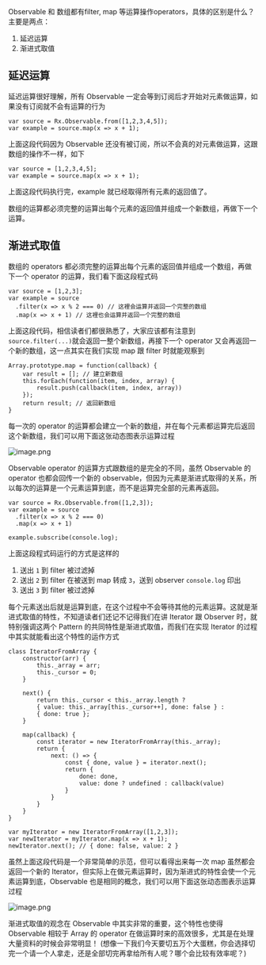 Observable  和 数组都有filter, map 等运算操作operators，具体的区别是什么？
主要是两点：

1. 延迟运算
2. 渐进式取值

## 延迟运算
延迟运算很好理解，所有 Observable 一定会等到订阅后才开始对元素做运算，如果没有订阅就不会有运算的行为
```
var source = Rx.Observable.from([1,2,3,4,5]);
var example = source.map(x => x + 1);
```
上面这段代码因为 Observable 还没有被订阅，所以不会真的对元素做运算，这跟数组的操作不一样，如下
```
var source = [1,2,3,4,5];
var example = source.map(x => x + 1); 
```
上面这段代码执行完，example 就已经取得所有元素的返回值了。

数组的运算都必须完整的运算出每个元素的返回值并组成一个新数组，再做下一个运算。

## 渐进式取值

数组的 operators 都必须完整的运算出每个元素的返回值并组成一个数组，再做下一个 operator 的运算，我们看下面这段程式码

```
var source = [1,2,3];
var example = source
  .filter(x => x % 2 === 0) // 这裡会运算并返回一个完整的数组
  .map(x => x + 1) // 这裡也会运算并返回一个完整的数组
```

上面这段代码，相信读者们都很熟悉了，大家应该都有注意到 `source.filter(...)`就会返回一整个新数组，再接下一个 operator 又会再返回一个新的数组，这一点其实在我们实现 map 跟 filter 时就能观察到

```
Array.prototype.map = function(callback) {
    var result = []; // 建立新数组
    this.forEach(function(item, index, array) {
        result.push(callback(item, index, array))
    });
    return result; // 返回新数组
}
```

每一次的 operator 的运算都会建立一个新的数组，并在每个元素都运算完后返回这个新数组，我们可以用下面这张动态图表示运算过程

![image.png](https://hexo-blog.pek3b.qingstor.com/upload_images/71414-872292e72dde44c6.gif?imageMogr2/auto-orient/strip)

Observable operator 的运算方式跟数组的是完全的不同，虽然 Observable 的 operator 也都会回传一个新的 observable，但因为元素是渐进式取得的关系，所以每次的运算是一个元素运算到底，而不是运算完全部的元素再返回。

```
var source = Rx.Observable.from([1,2,3]);
var example = source
  .filter(x => x % 2 === 0)
  .map(x => x + 1)

example.subscribe(console.log);

```

上面这段程式码运行的方式是这样的

1.  送出 `1` 到 filter 被过滤掉
2.  送出 `2` 到 filter 在被送到 map 转成 `3`，送到 observer `console.log` 印出
3.  送出 `3` 到 filter 被过滤掉

每个元素送出后就是运算到底，在这个过程中不会等待其他的元素运算。这就是渐进式取值的特性，不知道读者们还记不记得我们在讲 Iterator 跟 Observer 时，就特别强调这两个 Pattern 的共同特性是渐进式取值，而我们在实现 Iterator 的过程中其实就能看出这个特性的运作方式

```
class IteratorFromArray {
    constructor(arr) {
        this._array = arr;
        this._cursor = 0;
    }

    next() {
        return this._cursor < this._array.length ?
        { value: this._array[this._cursor++], done: false } :
        { done: true };
    }

    map(callback) {
        const iterator = new IteratorFromArray(this._array);
        return {
            next: () => {
                const { done, value } = iterator.next();
                return {
                    done: done,
                    value: done ? undefined : callback(value)
                }
            }
        }
    }
}

var myIterator = new IteratorFromArray([1,2,3]);
var newIterator = myIterator.map(x => x + 1);
newIterator.next(); // { done: false, value: 2 }
```

虽然上面这段代码是一个非常简单的示范，但可以看得出来每一次 map 虽然都会返回一个新的 Iterator，但实际上在做元素运算时，因为渐进式的特性会使一个元素运算到底，Observable 也是相同的概念，我们可以用下面这张动态图表示运算过程

![image.png](https://hexo-blog.pek3b.qingstor.com/upload_images/71414-4b20a6ebaaacdc16.gif?imageMogr2/auto-orient/strip)

渐进式取值的观念在 Observable 中其实非常的重要，这个特性也使得 Observable 相较于 Array 的 operator 在做运算时来的高效很多，尤其是在处理大量资料的时候会非常明显！
(想像一下我们今天要切五万个大蛋糕，你会选择切完一个请一个人拿走，还是全部切完再拿给所有人呢？哪个会比较有效率呢？)
